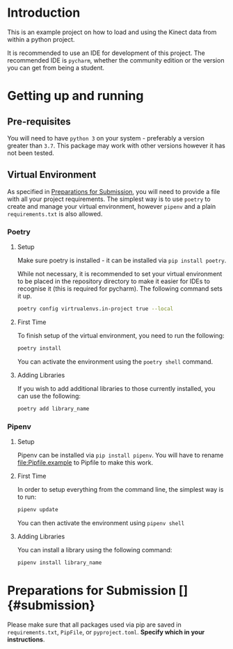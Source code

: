 # Introduction

This is an example project on how to load and using the Kinect data from
within a python project.

It is recommended to use an IDE for development of this project. The
recommended IDE is `pycharm`, whether the community edition or the
version you can get from being a student.

# Getting up and running

## Pre-requisites

You will need to have `python 3` on your system - preferably a version
greater than `3.7`. This package may work with other versions however it
has not been tested.

## Virtual Environment

As specified in [Preparations for Submission](#submission), you will
need to provide a file with all your project requirements. The simplest
way is to use `poetry` to create and manage your virtual environment,
however `pipenv` and a plain `requirements.txt` is also allowed.

### Poetry

1.  Setup

    Make sure poetry is installed - it can be installed via
    `pip install poetry`.

    While not necessary, it is recommended to set your virtual
    environment to be placed in the repository directory to make it
    easier for IDEs to recognise it (this is required for pycharm). The
    following command sets it up.

    ``` {.bash org-language="sh"}
    poetry config virtrualenvs.in-project true --local
    ```

2.  First Time

    To finish setup of the virtual environment, you need to run the
    following:

    ``` {.bash org-language="sh"}
    poetry install
    ```

    You can activate the environment using the `poetry shell` command.

3.  Adding Libraries

    If you wish to add additional libraries to those currently
    installed, you can use the following:

    ``` {.bash org-language="sh"}
    poetry add library_name
    ```

### Pipenv

1.  Setup

    Pipenv can be installed via `pip install pipenv`. You will have to
    rename [file:Pipfile.example](Pipfile.example) to Pipfile to make
    this work.

2.  First Time

    In order to setup everything from the command line, the simplest way
    is to run:

    ``` {.bash org-language="sh"}
    pipenv update
    ```

    You can then activate the environment using `pipenv shell`

3.  Adding Libraries

    You can install a library using the following command:

    ``` {.bash org-language="sh"}
    pipenv install library_name
    ```

# Preparations for Submission []{#submission}

Please make sure that all packages used via pip are saved in
`requirements.txt`, `PipFile`, or `pyproject.toml`. **Specify which in
your instructions**.
